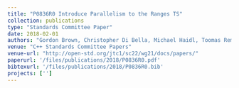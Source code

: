 ```yaml
---
title: "P0836R0 Introduce Parallelism to the Ranges TS"
collection: publications
type: "Standards Committee Paper"
date: 2018-02-01
authors: "Gordon Brown, Christopher Di Bella, Michael Haidl, Toomas Remmelg, Ruyman Reyes, Michel Steuwer, Michael Wong"
venue: "C++ Standards Committee Papers"
venue-url: "http://open-std.org/jtc1/sc22/wg21/docs/papers/"
paperurl: '/files/publications/2018/P0836R0.pdf'
bibtexurl: '/files/publications/2018/P0836R0.bib'
projects: ['']
---
```

